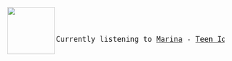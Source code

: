 

<img align="left" width="110" height="110" src="https:&#x2F;&#x2F;lastfm.freetls.fastly.net&#x2F;i&#x2F;u&#x2F;174s&#x2F;726cd5d722886758f79eddac6c3249d8.jpg">


<big><pre>


Currently listening to  [Marina](https://google.com) - [Teen Idle](https://google.com)
</pre></big>
